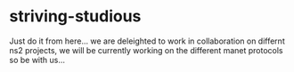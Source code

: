 # striving-studious
Just do it from here...
we are deleighted to work in collaboration on differnt ns2 projects,
we will be currently working on the different manet protocols
so be with us...
